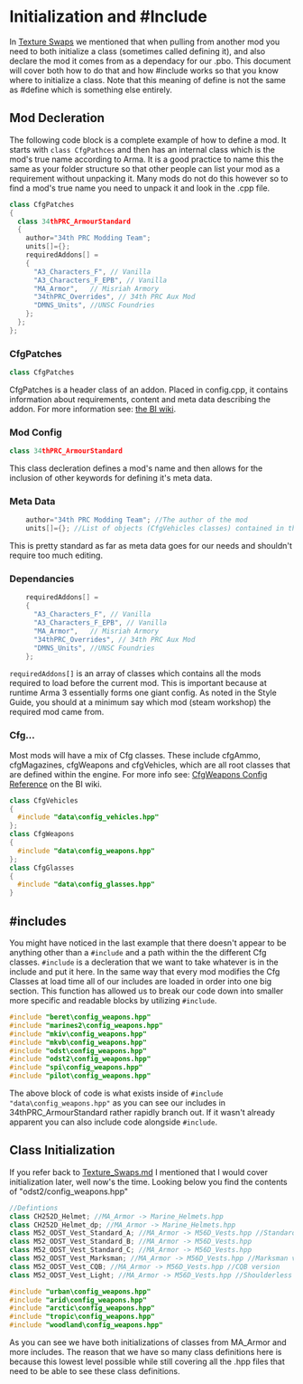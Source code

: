 <!--
I reccomend viewing this document with the extension Markdown Preview Enhanced (https://marketplace.visualstudio.com/items?itemName=shd101wyy.markdown-preview-enhanced). Once installed to VS Code you can see a html preview by clicking the pane on the right side of VS Code that looks like an open book with a magnifying glass. This will greatly enchance readability.
-->

# Initialization and #Include
In [Texture Swaps](./Texture_Swaps.md) we mentioned that when pulling from another mod you need to both initialize a class (sometimes called defining it), and also declare the mod it comes from as a dependacy for our .pbo. This document will cover both how to do that and how #include works so that you know where to initialize a class. Note that this meaning of define is not the same as #define which is something else entirely.

## Mod Decleration
The following code block is a complete example of how to define a mod. It starts with `class CfgPathces` and then has an internal class which is the mod's true name according to Arma. It is a good practice to name this the same as your folder structure so that other people can list your mod as a requirement without unpacking it. Many mods do not do this however so to find a mod's true name you need to unpack it and look in the .cpp file.

```c++
class CfgPatches
{
  class 34thPRC_ArmourStandard
  {
    author="34th PRC Modding Team";
    units[]={};
    requiredAddons[] =
    {
      "A3_Characters_F", // Vanilla
      "A3_Characters_F_EPB", // Vanilla
      "MA_Armor",	// Misriah Armory
      "34thPRC_Overrides", // 34th PRC Aux Mod
      "DMNS_Units", //UNSC Foundries
    };
  };
};
```

### CfgPatches
```c++
class CfgPatches
```
CfgPatches is a header class of an addon. Placed in config.cpp, it contains information about requirements, content and meta data describing the addon. For more information see: [the BI wiki](https://community.bistudio.com/wiki/CfgPatches).

### Mod Config
```c++
class 34thPRC_ArmourStandard
```
This class decleration defines a mod's name and then allows for the inclusion of other keywords for defining it's meta data.

### Meta Data
```c++
    author="34th PRC Modding Team"; //The author of the mod
    units[]={}; //List of objects (CfgVehicles classes) contained in the addon. Important also for Zeus content (units and groups) unlocking.
```
This is pretty standard as far as meta data goes for our needs and shouldn't require too much editing.

### Dependancies
```c++
    requiredAddons[] =
    {
      "A3_Characters_F", // Vanilla
      "A3_Characters_F_EPB", // Vanilla
      "MA_Armor",	// Misriah Armory
      "34thPRC_Overrides", // 34th PRC Aux Mod
      "DMNS_Units", //UNSC Foundries
    };
```
`requiredAddons[]` is an array of classes which contains all the mods required to load before the current mod. This is important because at runtime Arma 3 essentially forms one giant config. As noted in the Style Guide, you should at a minimum say which mod (steam workshop) the required mod came from.

### Cfg...
 Most mods will have a mix of Cfg classes. These include cfgAmmo, cfgMagazines, cfgWeapons and cfgVehicles, which are all root classes that are defined within the engine. For more info see: [CfgWeapons Config Reference](https://community.bistudio.com/wiki/CfgWeapons_Config_Reference) on the BI wiki.

```c++
class CfgVehicles
{
  #include "data\config_vehicles.hpp"
};
class CfgWeapons
{
  #include "data\config_weapons.hpp"
};
class CfgGlasses
{
  #include "data\config_glasses.hpp"
}
```
## #includes
You might have noticed in the last example that there doesn't appear to be anything other than a `#include` and a path within the the different Cfg classes. `#include` is a decleration that we want to take whatever is in the include and put it here. In the same way that every mod modifies the Cfg Classes at load time all of our includes are loaded in order into one big section. This function has allowed us to break our code down into smaller more specific and readable blocks by utilizing `#include`.

```c++
#include "beret\config_weapons.hpp"
#include "marines2\config_weapons.hpp"
#include "mkiv\config_weapons.hpp"
#include "mkvb\config_weapons.hpp"
#include "odst\config_weapons.hpp"
#include "odst2\config_weapons.hpp"
#include "spi\config_weapons.hpp"
#include "pilot\config_weapons.hpp"
```

The above block of code is what exists inside of `#include "data\config_weapons.hpp"` as you can see our includes in 34thPRC_ArmourStandard rather rapidly branch out. If it wasn't already apparent you can also include code alongside `#include`.

## Class Initialization
If you refer back to [Texture_Swaps.md](./Texture_Swaps.md) I mentioned that I would cover initialization later, well now's the time. Looking below you find the contents of "odst2/config_weapons.hpp"

```c++
//Defintions
class CH252D_Helmet; //MA_Armor -> Marine_Helmets.hpp
class CH252D_Helmet_dp; //MA_Armor -> Marine_Helmets.hpp
class M52_ODST_Vest_Standard_A; //MA_Armor -> M56D_Vests.hpp //Standard ODST Vest, no pouches and bobs
class M52_ODST_Vest_Standard_B; //MA_Armor -> M56D_Vests.hpp
class M52_ODST_Vest_Standard_C; //MA_Armor -> M56D_Vests.hpp
class M52_ODST_Vest_Marksman; //MA_Armor -> M56D_Vests.hpp //Marksman version
class M52_ODST_Vest_CQB; //MA_Armor -> M56D_Vests.hpp //CQB version
class M52_ODST_Vest_Light; //MA_Armor -> M56D_Vests.hpp //Shoulderless version of M52_ODST_Vest_Standard_A

#include "urban\config_weapons.hpp"
#include "arid\config_weapons.hpp"
#include "arctic\config_weapons.hpp"
#include "tropic\config_weapons.hpp"
#include "woodland\config_weapons.hpp"
```

As you can see we have both initializations of classes from MA_Armor and more includes. The reason that we have so many class definitions here is because this lowest level possible while still covering all the .hpp files that need to be able to see these class definitions.
